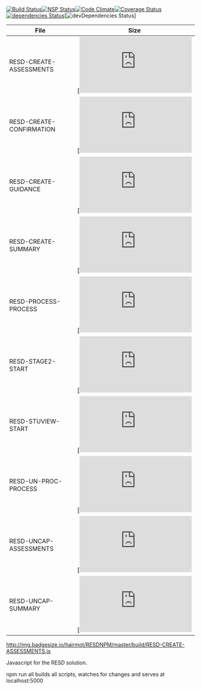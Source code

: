 [![Build Status](https://travis-ci.org/hairmot/RESDNPM.svg?branch=master)](https://travis-ci.org/hairmot/RESDNPM)[![NSP Status](https://nodesecurity.io/orgs/petecol/projects/fa8b9c49-4b42-4e5f-9b57-ccd49251a06f/badge)](https://nodesecurity.io/orgs/petecol/projects/fa8b9c49-4b42-4e5f-9b57-ccd49251a06f)[![Code Climate](https://codeclimate.com/github/hairmot/RESDNPM.png)](https://codeclimate.com/github/hairmot/RESDNPM)[![Coverage Status](https://coveralls.io/repos/github/hairmot/RESDNPM/badge.svg?branch=master)](https://coveralls.io/github/hairmot/RESDNPM?branch=master)[![dependencies Status](https://david-dm.org/hairmot/resdnpm/status.svg)](https://david-dm.org/hairmot/resdnpm)[![devDependencies Status](https://david-dm.org/hairmot/resdnpm/dev-status.svg)]

| File | Size |
| -----| ------ |
| RESD-CREATE-ASSESSMENTS | [![](https://img.badgesize.io/hairmot/RESDNPM/master/build/RESD-CREATE-ASSESSMENTS.js) |
| RESD-CREATE-CONFIRMATION | [![](https://img.badgesize.io/hairmot/RESDNPM/master/build/RESD-CREATE-CONFIRMATION.js)  |
| RESD-CREATE-GUIDANCE | [![](https://img.badgesize.io/hairmot/RESDNPM/master/build/RESD-CREATE-GUIDANCE.js) |
| RESD-CREATE-SUMMARY | [![](https://img.badgesize.io/hairmot/RESDNPM/master/build/RESD-CREATE-SUMMARY.js)  |
| RESD-PROCESS-PROCESS | [![](https://img.badgesize.io/hairmot/RESDNPM/master/build/RESD-PROCESS-PROCESS.js)  |
| RESD-STAGE2-START | [![](https://img.badgesize.io/hairmot/RESDNPM/master/build/RESD-STAGE2-START.js)  |
| RESD-STUVIEW-START | [![](https://img.badgesize.io/hairmot/RESDNPM/master/build/RESD-STUVIEW-START.js)  |
| RESD-UN-PROC-PROCESS | [![](https://img.badgesize.io/hairmot/RESDNPM/master/build/RESD-UN-PROC-PROCESS.js)  |
| RESD-UNCAP-ASSESSMENTS | [![](https://img.badgesize.io/hairmot/RESDNPM/master/build/RESD-UNCAP-ASSESSMENTS.js)  |
| RESD-UNCAP-SUMMARY | [![](https://img.badgesize.io/hairmot/RESDNPM/master/build/RESD-UNCAP-SUMMARY.js)  |


http://img.badgesize.io/hairmot/RESDNPM/master/build/RESD-CREATE-ASSESSMENTS.js

Javascript for the RESD solution. 

npm run all builds all scripts, watches for changes and serves at localhost:5000
